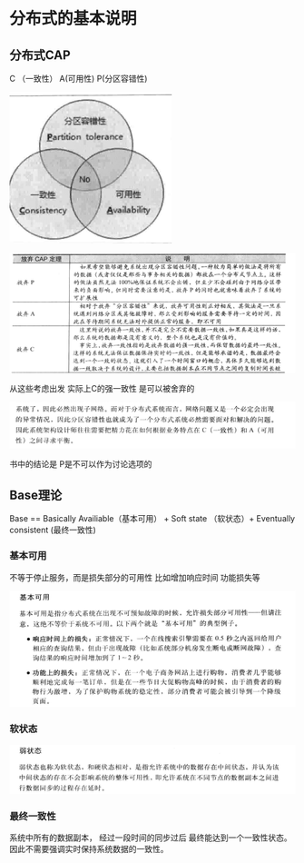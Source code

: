 

# 分布式的基本说明

## 分布式CAP

C （一致性） A(可用性) P(分区容错性)

![image-20201012181612517](assets/image-20201012181612517.png)

![image-20201012181621921](assets/image-20201012181621921.png)

从这些考虑出发 实际上C的强一致性 是可以被舍弃的 

![image-20201012181722028](assets/image-20201012181722028.png)

书中的结论是 P是不可以作为讨论选项的 

## Base理论

Base ==  Basically Availiable（基本可用） + Soft state （软状态）+ Eventually consistent (最终一致性)

### 基本可用

不等于停止服务，而是损失部分的可用性 比如增加响应时间 功能损失等

![image-20201012182055912](assets/image-20201012182055912.png)

### 软状态

![image-20201012182120964](assets/image-20201012182120964.png)

### 最终一致性

系统中所有的数据副本， 经过一段时间的同步过后 最终能达到一个一致性状态。因此不需要强调实时保持系统数据的一致性。



